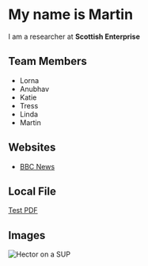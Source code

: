 # My name is Martin

I am a researcher at **Scottish Enterprise**

## Team Members
- Lorna
- Anubhav
- Katie
- Tress
- Linda
- Martin

## Websites
- [BBC News](https://news.bbc.co.uk)

## Local File
[Test PDF](https://scotentsd.github.io/testing/files/test.pdf)

## Images
![Hector on a SUP](https://scotentsd.github.io/testing/files/both.png)

